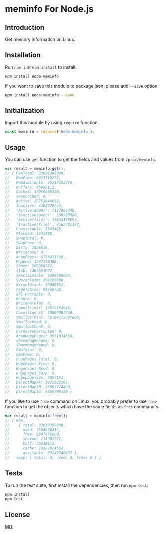 meminfo For Node.js
=================================

## Introduction

Get memory information on Linux.

## Installation

Run `npm i` or `npm install` to install.

```bash
npm install node-meminfo
```

If you want to save this module to package.json, please add `--save` option.

```bash
npm install node-meminfo --save
```

## Initialization

Import this module by using `require` function.

```javascript
const meminfo = require('node-meminfo');
```

## Usage

You can use `get` function to get the fields and values from `/proc/meminfo`.

```javascript
var result = meminfo.get();
// { MemTotal: 33638309888,
//   MemFree: 6813110272,
//   MemAvailable: 25217355776,
//   Buffers: 45658112,
//   Cached: 17956536320,
//   SwapCached: 0,
//   Active: 20752044032,
//   Inactive: 4362379264,
//   'Active(anon)': 7117885440,
//   'Inactive(anon)': 199598080,
//   'Active(file)': 13634158592,
//   'Inactive(file)': 4162781184,
//   Unevictable: 1343488,
//   Mlocked: 1343488,
//   SwapTotal: 0,
//   SwapFree: 0,
//   Dirty: 1826816,
//   Writeback: 0,
//   AnonPages: 6723411968,
//   Mapped: 1297338368,
//   Shmem: 205258752,
//   Slab: 1387651072,
//   SReclaimable: 1089368064,
//   SUnreclaim: 298283008,
//   KernelStack: 23089152,
//   PageTables: 84766720,
//   NFS_Unstable: 0,
//   Bounce: 0,
//   WritebackTmp: 0,
//   CommitLimit: 16819154944,
//   Committed_AS: 18899087360,
//   VmallocTotal: 35184372087808,
//   VmallocUsed: 0,
//   VmallocChunk: 0,
//   HardwareCorrupted: 0,
//   AnonHugePages: 3951034368,
//   ShmemHugePages: 0,
//   ShmemPmdMapped: 0,
//   CmaTotal: 0,
//   CmaFree: 0,
//   HugePages_Total: 0,
//   HugePages_Free: 0,
//   HugePages_Rsvd: 0,
//   HugePages_Surp: 0,
//   Hugepagesize: 2097152,
//   DirectMap4k: 3071623168,
//   DirectMap2M: 26895974400,
//   DirectMap1G: 5368709120 }
```

If you like to use `free` command on Linux, you probably prefer to use `free` function to get the objects which have the same fields as `free` command's.

```javascript
var result = meminfo.free();
// { mem:
//    { total: 33638309888,
//      used: 7504060416,
//      free: 6697676800,
//      shared: 211382272,
//      buff: 45658112,
//      cache: 19390914560,
//      available: 25142546432 },
//   swap: { total: 0, used: 0, free: 0 } }
```

## Tests

To run the test suite, first install the dependencies, then run `npm test`:

```bash
npm install
npm test
```

## License

[MIT](LICENSE)
